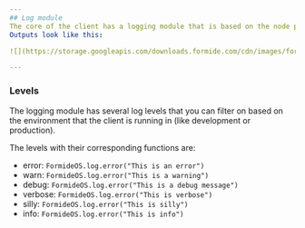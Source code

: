 ```yaml
---
## Log module
The core of the client has a logging module that is based on the node package `captains-log`.
Outputs look like this:

![](https://storage.googleapis.com/downloads.formide.com/cdn/images/formide-client-log.png)

---
```

### Levels
The logging module has several log levels that you can filter on based on the environment that the client
is running in (like development or production).

The levels with their corresponding functions are:
- error: `FormideOS.log.error("This is an error")`
- warn: `FormideOS.log.error("This is a warning")`
- debug: `FormideOS.log.error("This is a debug message")`
- verbose: `FormideOS.log.error("This is verbose")`
- silly: `FormideOS.log.error("This is silly")`
- info: `FormideOS.log.error("This is info")`
